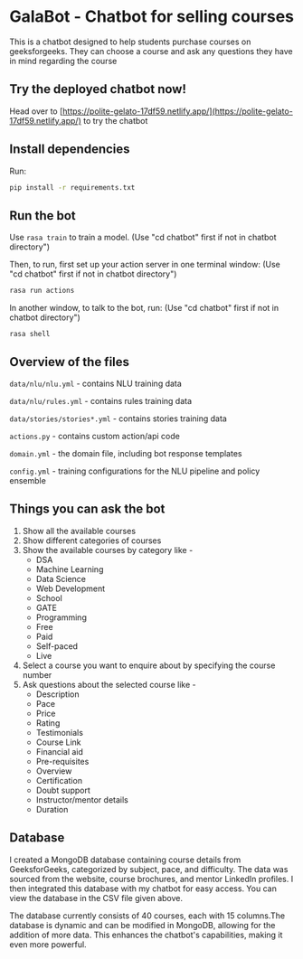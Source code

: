 # GalaBot - Chatbot for selling courses

This is a chatbot designed to help students purchase courses on geeksforgeeks. They can choose a course and ask any questions they have in mind regarding the course  


## Try the deployed chatbot now!

Head over to [https://polite-gelato-17df59.netlify.app/](https://polite-gelato-17df59.netlify.app/) to try the chatbot


## Install dependencies

Run:
```bash
pip install -r requirements.txt
```


## Run the bot

Use `rasa train` to train a model. (Use "cd chatbot" first if not in chatbot directory")

Then, to run, first set up your action server in one terminal window: (Use "cd chatbot" first if not in chatbot directory")
```bash
rasa run actions

```

In another window, to talk to the bot, run: (Use "cd chatbot" first if not in chatbot directory")
```
rasa shell

```


## Overview of the files

`data/nlu/nlu.yml` - contains NLU training data

`data/nlu/rules.yml` - contains rules training data

`data/stories/stories*.yml` - contains stories training data

`actions.py` - contains custom action/api code

`domain.yml` - the domain file, including bot response templates

`config.yml` - training configurations for the NLU pipeline and policy ensemble



## Things you can ask the bot

1. Show all the available courses
2. Show different categories of courses
3. Show the available courses by category like - 
     - DSA
     - Machine Learning
     - Data Science
     - Web Development
     - School
     - GATE
     - Programming
     - Free
     - Paid
     - Self-paced
     - Live
4. Select a course you want to enquire about by specifying the course number
5. Ask questions about the selected course like -
     - Description
     - Pace
     - Price
     - Rating
     - Testimonials
     - Course Link
     - Financial aid
     - Pre-requisites
     - Overview
     - Certification
     - Doubt support
     - Instructor/mentor details
     - Duration
  

  ## Database
  I created a MongoDB database containing course details from GeeksforGeeks, categorized by subject, pace, and difficulty. The data was sourced from the website, course brochures, and mentor LinkedIn profiles. I then integrated this database with my chatbot for easy access. You can view the database in the CSV file given above.
  
  The database currently consists of 40 courses, each with 15 columns.The database is dynamic and can be modified in MongoDB, allowing for the addition of more data. This enhances the chatbot's capabilities, making it even more powerful.



   
